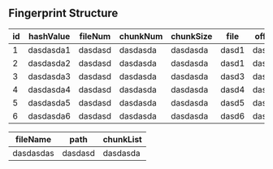 ## Fingerprint Structure

| id  | hashValue | fileNum | chunkNum | chunkSize | file | offset |
| --- | --------- | ------- | -------- | --------- | ---- | ------ |
| 1   | dasdasda1 | dasdasd | dasdasda |  dasdasda | dasd1 | dasdsa |
| 2   | dasdasda2 | dasdasd | dasdasda |  dasdasda | dasd1 | dasdsa |
| 3   | dasdasda3 | dasdasd | dasdasda |  dasdasda | dasd3 | dasdsa |
| 4   | dasdasda4 | dasdasd | dasdasda |  dasdasda | dasd4 | dasdsa |
| 5   | dasdasda5 | dasdasd | dasdasda |  dasdasda | dasd5 | dasdsa |
| 6   | dasdasda6 | dasdasd | dasdasda |  dasdasda | dasd6 | dasdsa |

| fileName  |  path   | chunkList |
| --------- | ------- | --------- |
| dasdasdas | dasdasd | dasdasda  |
